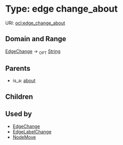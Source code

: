 
# Type: edge change_about




URI: [ocl:edge_change_about](http://w3id.org/ocledge_change_about)


## Domain and Range

[EdgeChange](EdgeChange.md) ->  <sub>OPT</sub> [String](types/String.md)

## Parents

 *  is_a: [about](about.md)

## Children


## Used by

 * [EdgeChange](EdgeChange.md)
 * [EdgeLabelChange](EdgeLabelChange.md)
 * [NodeMove](NodeMove.md)
